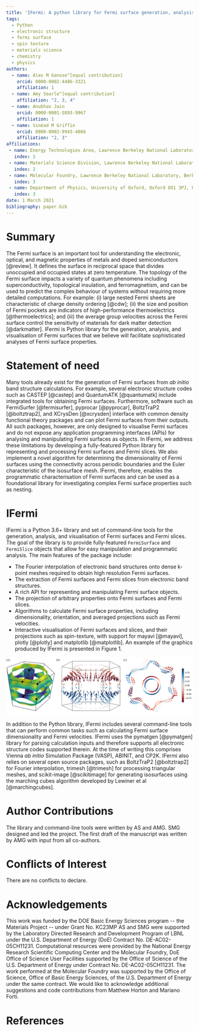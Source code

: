 ```yaml
---
title: 'IFermi: A python library for Fermi surface generation, analysis and visualisation'
tags:
  - Python
  - electronic structure
  - fermi surface
  - spin texture
  - materials science
  - chemistry
  - physics
authors:
  - name: Alex M Ganose^[equal contribution]
    orcid: 0000-0002-4486-3321
    affiliation: 1
  - name: Amy Searle^[equal contribution]
    affiliation: "2, 3, 4"
  - name: Anubhav Jain
    orcid: 0000-0001-5893-9967
    affiliation: 1
  - name: Sinéad M Griffin
    orcid: 0000-0002-9943-4866
    affiliation: "2, 3"
affiliations:
 - name: Energy Technologies Area, Lawrence Berkeley National Laboratory, Berkeley, California 94720, USA
   index: 1
 - name: Materials Science Division, Lawrence Berkeley National Laboratory, Berkeley, California 94720, USA
   index: 2
 - name: Molecular Foundry, Lawrence Berkeley National Laboratory, Berkeley, California 94720, USA
   index: 3
 - name: Department of Physics, University of Oxford, Oxford OX1 3PJ, UK
   index: 3
date: 1 March 2021
bibliography: paper.bib
---
```


# Summary

The Fermi surface is an important tool for understanding the electronic, optical, and
magnetic properties of metals and doped semiconductors [@review].
It defines the surface in reciprocal space that divides unoccupied and occupied
states at zero temperature.
The topology of the Fermi surface impacts a variety of quantum phenomena including
superconductivity, topological insulation, and ferromagnetism, and can be used to 
predict the complex behaviour of systems without requiring more detailed computations.
For example: (i) large nested Fermi sheets are characteristic of charge density ordering [@cdw]; 
(ii) the size and position of Fermi pockets are indicators of high-performance
thermoelectrics [@thermoelectrics]; and (iii) the average group velocities across the
Fermi surface control the sensitivity of materials for dark matter detection [@darkmatter].
IFermi is Python library for the generation, analysis, and visualisation of Fermi 
surfaces that we believe will facilitate sophisticated analyses of Fermi 
surface properties.

# Statement of need

Many tools already exist for the generation of Fermi surfaces from *ab initio* band 
structure calculations. For example, several electronic structure codes such as 
CASTEP [@castep] and QuantumATK [@quantumatk] include integrated tools for obtaining Fermi 
surfaces. Furthermore, 
software such as FermiSurfer [@fermisurfer], pyprocar [@pyprocar], BoltzTraP2 [@boltztrap2], 
and XCrysDen [@xcrysden] interface with common 
density functional theory packages and can plot Fermi surfaces from their 
outputs. All such packages, however, are only designed to visualise Fermi surfaces
and do not expose any application programming interfaces (APIs) for analysing and 
manipulating Fermi surfaces as objects. In IFermi, we address these limitations by developing
a fully-featured Python library for representing and processing Fermi surfaces
and Fermi slices. We also implement a novel algorithm for determining the dimensionality
of Fermi surfaces using the connectivity across periodic boundaries and the
Euler characteristic of the isosurface mesh. IFermi, therefore, enables the 
programmatic characterisation of Fermi surfaces and can be used as a foundational 
library for investigating complex Fermi surface properties such as nesting.

# IFermi

IFermi is a Python 3.6+ library and set of command-line tools for the generation, 
analysis, and visualisation of Fermi surfaces and Fermi slices. The goal of the library 
is to provide fully-featured `FermiSurface` and `FermiSlice` objects that allow for easy 
manipulation and programmatic analysis. The main features of the package include: 

- The Fourier interpolation of electronic band structures onto dense k-point meshes 
  required to obtain high resolution Fermi surfaces.
- The extraction of Fermi surfaces and Fermi slices from electronic band structures.
- A rich API for representing and manipulating Fermi surface objects.
- The projection of arbitrary properties onto Fermi surfaces and Fermi slices.
- Algorithms to calculate Fermi surface properties, including dimensionality, orientation, 
  and averaged projections such as Fermi velocities.
- Interactive visualisation of Fermi surfaces and slices, and their projections such as 
  spin-texture, with support for mayavi [@mayavi], plotly [@plotly] and matplotlib [@matplotlib]. 
  An example of the graphics produced by IFermi is presented in Figure 1.

![Examples of Fermi surfaces and two-dimensional slices produced by IFermi. Fermi surface of MgB$_2$ with group velocity projections shown by (a) the isosurface color and (b) arrows colored by the scalar projection onto the [0 0 1] axis. (c) Spin texture of BiSb indicating Rashba splitting.](docs/src/_static/ifermi-example-01.png)
  
In addition to the Python library, IFermi includes several command-line tools that can
perform common tasks such as calculating Fermi surface dimensionality and Fermi velocities.
IFermi uses the pymatgen [@pymatgen] library for parsing calculation inputs and therefore supports
all electronic structure codes supported therein. At the time of writing this comprises
Vienna *ab initio* Simulation Package (VASP), ABINIT, and CP2K. IFermi also relies on 
several open source packages, such as BoltzTraP2 [@boltztrap2] for Fourier interpolation, 
trimesh [@trimesh] for processing triangular meshes, and scikit-image [@scikitimage]
for generating isosurfaces using the marching cubes algorithm developed by Lewiner et al
[@marchingcubes].

# Author Contributions

The library and command-line tools were written by AS and AMG.
SMG designed and led the project.
The first draft of the manuscript was written by AMG with input from all co-authors. 

# Conflicts of Interest

There are no conflicts to declare.

# Acknowledgements

This work was funded by the DOE Basic Energy Sciences program -- the Materials Project 
-- under Grant No. KC23MP
AS and SMG were supported by the Laboratory Directed Research and Development Program of
LBNL under the U.S. Department of Energy (DoE) Contract No. DE-AC02-05CH11231. 
Computational resources were provided by the National Energy Research Scientific 
Computing Center and the Molecular Foundry, DoE Office of Science User Facilities 
supported by the Office of Science of the U.S. Department of Energy under Contract No. 
DE-AC02-05CH11231. The work performed at the Molecular Foundry was supported by the 
Office of Science, Office of Basic Energy Sciences, of the U.S. Department of Energy 
under the same contract. 
We would like to acknowledge additional suggestions and code contributions from
Matthew Horton and Mariano Forti.

# References

